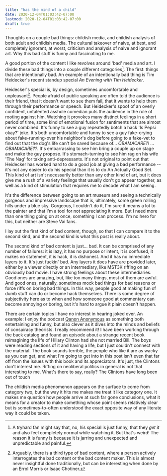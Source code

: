 ```yaml
---
title: "has the mind of a child"
date: 2020-12-04T01:03:42-07:00
lastmod: 2020-12-04T01:03:42-07:00
draft: true
---
```


Thoughts on a couple bad things: childish media, and childish analysis of both adult and childish media. The cultural takeover of naive, at best, and completely ignorant, at worst, criticism and analysis of naive and ignorant art. Why this bad stuff is funny and fascinating to me. 

<!--more-->

A good portion of the content I like revolves around 'bad' media and art. I divide these bad things into a couple different categories[^1]. The first: things that are intentionally bad. An example of an intentionally bad thing is Tim Heidecker's recent standup special *An Evening with Tim Heidecker*.

Heidecker's special is, by design, sometimes uncomfortable and unpleasant[^2]. People afraid of public speaking are often told the audience is their friend, that it doesn't want to see them fail, that it wants to help them through their performance or speech. But Heidecker's spoof of an overly confident, untalented asshole comedian puts the audience in the role of rooting against him. Watching it provokes many distinct feelings in a short period of time, some kind of emotional fusion for sentiments that are almost never combined. It's funny to see a guy repeatedly botch a hack 'Is Pepsi okay?' joke. It's both uncomfortable and funny to see a guy fake-crying about fake-running-over his neighbor's dog before going to a fake-vet to find out that the dog's life can't be saved because of... *OBAMACARE?! ... OBAMACARE??*. It's embarrassing to see him bring a couple up on stage and make the guy propose. It's stomach-turning to see him rag on his wife 'The Nag' for taking anti-depressants. It's not original to point out that Heidecker has worked hard to do a good job at giving a bad performance -- it's not any easier to do his special than it is to do An Actually Good Set. This kind of art isn't necessarily better than any other kind of art, but it does give me a rush of a variety feelings that usually don't go appear together, as well as a kind of stimulation that requires me to decode what I am seeing. 

It's the difference between going to an art museum and seeing a technically gorgeous and impressive landscape that is, ultimately, some green rolling hills under a blue sky. Gorgeous, I couldn't do it, I'm sure it means a lot to the painter and that I'm a tool for not appreciating it more. But I need more than one thing going on at once, something I can process. I'm no hero for this, but neither are Steve Vai fans.

I lay out the first kind of bad content, though, so that I can compare it to the second kind, and the second kind is what this post is really about.

The second kind of bad content is just... bad. It can be comprised of any number of failures: it is lazy, it has no purpose or intent, it is confused, it makes no statement, it is hack, it is dishonest. And it has no immediate layers to it. It's just fuckin' bad. Any layers it does have are provided later, either by a viewer directly or an intermediary, like MST3K riffing on an obviously bad movie. I have strong feelings about these intermediaries. Good ones are amazing, but, like too many things, most of them are awful. And good ones, naturally, sometimes mock bad things for bad reasons or force riffs on boring bad things. In this way, people good at making fun of dumb stuff can do or become hack themselves. There is some degree of subjectivity here as to when and how someone good at commentary can become annoying or boring, but it's hard to argue it plain doesn't happen. 

There are certain topics I have no interest in hearing joked over. An example: I enjoy the podcast [Qanon Anonymous](https://www.patreon.com/qanonanonymous) as something both entertaining and funny, but also clever as it dives into the minds and beliefs of conspiracy theorists. I really recommend it! I have been working through the back catalog and found an episode about a strange recent book reimagining the life of Hillary Clinton had she not married Bill. The boys were reading sections of it and having a life, but I just couldn't connect with the material. The book sounds terrible, the people who like it are as wacky as you can get, and what I'm going to get into in this post isn't even that far off from the issues with this book and its appreciators. It's just, the Clintons don't interest me. Riffing on neoliberal politics in general is not that interesting to me. What's there to say, really? The Clintons have long been out of touch

The childish media phenomenon appears on the surface to come from category two, but the way it hits me makes me treat it like category one. It makes me question how people arrive at such far gone conclusions, what it means for a creator to make something whose point seems relatively clear but is sometimes-to-often understood the exact opposite way of any literate way it could be taken.

[^1]: A tryhard fan might say that, no, his special is just funny, that they *get it* and also feel completely normal while watching it. But that's weird! The reason it is funny is because it is jarring and unexpected and unpredictable and painful. 
[^2]: Arguably, there is a third type of bad content, where a person actively interrogates the bad content or the bad content maker. This is almost never insightful done traditionally, but can be interesting when done by an Errol Morris or Isaac Chotiner.